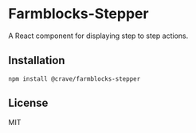 # Farmblocks-Stepper

A React component for displaying step to step actions.

## Installation

```
npm install @crave/farmblocks-stepper
```

## License

MIT
